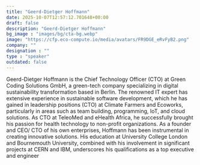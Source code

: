 ```yaml
---
title: "Geerd-Dietger Hoffmann"
date: 2025-10-07T12:57:12.701648+00:00
draft: false
description: "Geerd-Dietger Hoffmann"
bg_image : "images/bg/cta-bg.webp"
image: "https://cfp.eco-compute.io/media/avatars/FR9DGE_eRvFyB2.png"
company: ""
designation : ""
type : "speaker"
outdated: false
---
```


Geerd-Dietger Hoffmann is the Chief Technology Officer (CTO) at Green Coding Solutions GmbH, a green-tech company specializing in digital sustainability transformation based in Berlin. The renowned IT expert has extensive experience in sustainable software development, which he has gained in leadership positions (CTO) at Climate Farmers and Ecoworks, particularly in areas such as team building, programming, IoT, and cloud solutions. As CTO at TeleoMed and eHealth Africa, he successfully brought his passion for health technology to non-profit organizations. As a founder and CEO/ CTO of his own enterprises, Hoffmann has been instrumental in creating innovative solutions. His education at University College London and Bournemouth University, combined with his involvement in significant projects at CERN and IBM, underscores his qualifications as a top executive and engineer
